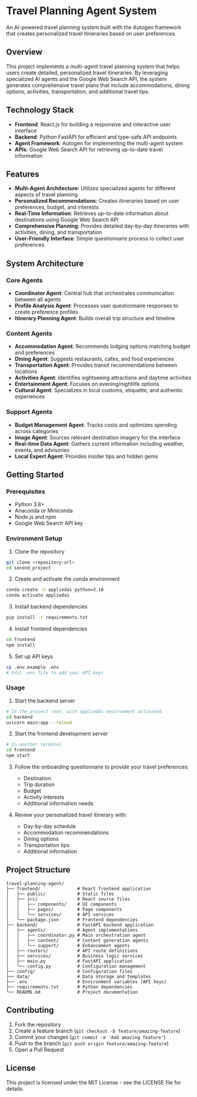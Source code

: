 # Travel Planning Agent System

An AI-powered travel planning system built with the Autogen framework that creates personalized travel itineraries based on user preferences.

## Overview

This project implements a multi-agent travel planning system that helps users create detailed, personalized travel itineraries. By leveraging specialized AI agents and the Google Web Search API, the system generates comprehensive travel plans that include accommodations, dining options, activities, transportation, and additional travel tips.

## Technology Stack

- **Frontend**: React.js for building a responsive and interactive user interface
- **Backend**: Python FastAPI for efficient and type-safe API endpoints
- **Agent Framework**: Autogen for implementing the multi-agent system
- **APIs**: Google Web Search API for retrieving up-to-date travel information

## Features

- **Multi-Agent Architecture**: Utilizes specialized agents for different aspects of travel planning
- **Personalized Recommendations**: Creates itineraries based on user preferences, budget, and interests
- **Real-Time Information**: Retrieves up-to-date information about destinations using Google Web Search API
- **Comprehensive Planning**: Provides detailed day-by-day itineraries with activities, dining, and transportation
- **User-Friendly Interface**: Simple questionnaire process to collect user preferences

## System Architecture

### Core Agents
- **Coordinator Agent**: Central hub that orchestrates communication between all agents
- **Profile Analysis Agent**: Processes user questionnaire responses to create preference profiles
- **Itinerary Planning Agent**: Builds overall trip structure and timeline

### Content Agents
- **Accommodation Agent**: Recommends lodging options matching budget and preferences
- **Dining Agent**: Suggests restaurants, cafes, and food experiences
- **Transportation Agent**: Provides transit recommendations between locations
- **Activities Agent**: Identifies sightseeing attractions and daytime activities
- **Entertainment Agent**: Focuses on evening/nightlife options
- **Cultural Agent**: Specializes in local customs, etiquette, and authentic experiences

### Support Agents
- **Budget Management Agent**: Tracks costs and optimizes spending across categories
- **Image Agent**: Sources relevant destination imagery for the interface
- **Real-time Data Agent**: Gathers current information including weather, events, and advisories
- **Local Expert Agent**: Provides insider tips and hidden gems

## Getting Started

### Prerequisites
- Python 3.8+
- Anaconda or Miniconda
- Node.js and npm
- Google Web Search API key

### Environment Setup

1. Clone the repository
```bash
git clone <repository-url>
cd second_project
```

2. Create and activate the conda environment
```bash
conda create -n appliedai python=3.10
conda activate appliedai
```

3. Install backend dependencies
```bash
pip install -r requirements.txt
```

4. Install frontend dependencies
```bash
cd frontend
npm install
```

5. Set up API keys
```bash
cp .env.example .env
# Edit .env file to add your API keys
```

### Usage

1. Start the backend server
```bash
# In the project root, with appliedai environment activated
cd backend
uvicorn main:app --reload
```

2. Start the frontend development server
```bash
# In another terminal
cd frontend
npm start
```

3. Follow the onboarding questionnaire to provide your travel preferences:
   - Destination
   - Trip duration
   - Budget
   - Activity interests
   - Additional information needs

4. Review your personalized travel itinerary with:
   - Day-by-day schedule
   - Accommodation recommendations
   - Dining options
   - Transportation tips
   - Additional information

## Project Structure

```
travel-planning-agent/
├── frontend/              # React frontend application
│   ├── public/            # Static files
│   ├── src/               # React source files
│   │   ├── components/    # UI components
│   │   ├── pages/         # Page components
│   │   └── services/      # API services
│   └── package.json       # Frontend dependencies
├── backend/               # FastAPI backend application
│   ├── agents/            # Agent implementations
│   │   ├── coordinator.py # Main orchestration agent
│   │   ├── content/       # Content generation agents
│   │   └── support/       # Enhancement agents
│   ├── routers/           # API route definitions 
│   ├── services/          # Business logic services
│   ├── main.py            # FastAPI application
│   └── config.py          # Configuration management
├── config/                # Configuration files
├── data/                  # Data storage and templates
├── .env                   # Environment variables (API keys)
├── requirements.txt       # Python dependencies
└── README.md              # Project documentation
```

## Contributing

1. Fork the repository
2. Create a feature branch (`git checkout -b feature/amazing-feature`)
3. Commit your changes (`git commit -m 'Add amazing feature'`)
4. Push to the branch (`git push origin feature/amazing-feature`)
5. Open a Pull Request

## License

This project is licensed under the MIT License - see the LICENSE file for details. 